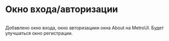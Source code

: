 # Окно входа/авторизации

<p align="center">
  <img https://github.com/I2etr0/login_window_with_registration/blob/master/m-l0zk6vj1lpx2zahsuzeuv3i8a.png>
</p>

Добавлено окно входа, окно авторизациии окна About на MetroUI.
Будет улучшаться окно регистрации.
